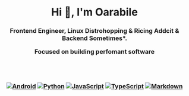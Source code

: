 <h1 align="center">Hi 👋, I'm Oarabile</h1>
<h3 align="center">Frontend Engineer, Linux Distrohopping & Ricing Addcit & Backend Sometimes*. 
  
Focused on building perfomant software 
  
<br/>
<br/>

<div align="center"> 
  
[![Android](https://img.shields.io/badge/Android-3DDC84?logo=android&logoColor=white)](#)
[![Python](https://img.shields.io/badge/Python-3776AB?logo=python&logoColor=fff)](#)
[![JavaScript](https://img.shields.io/badge/JavaScript-F7DF1E?logo=javascript&logoColor=000)](#)
[![TypeScript](https://img.shields.io/badge/TypeScript-3178C6?logo=typescript&logoColor=fff)](#)
[![Markdown](https://img.shields.io/badge/Markdown-%23000000.svg?logo=markdown&logoColor=white)](#)

</div>
